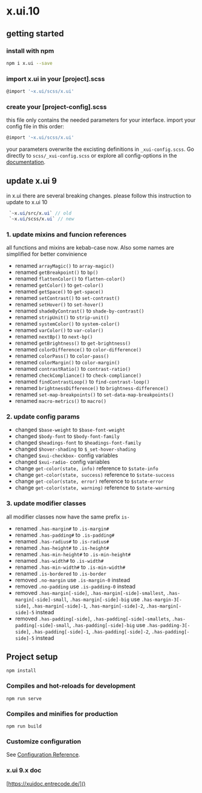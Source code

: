 # x.ui.10

## getting started

### install with npm

```sh
npm i x.ui --save
```

### import x.ui in your [project].scss 

```sh
@import '~x.ui/scss/x.ui'
```

### create your [project-config].scss

this file only contains the needed parameters for your interface. import your config file in this order:

```sh
@import '~x.ui/scss/x.ui'
```

your parameters overwrite the excisting definitions in `_xui-config.scss`. Go directly to `scss/_xui-config.scss` or explore all config-options in the [documentation](https://entrecode.github.io/x.ui/#/).

## update x.ui 9

in x.ui there are several breaking changes. please follow this instruction to update to x.ui 10

```scss
 `~x.ui/src/x.ui` // old
 `~x.ui/scss/x.ui` // new
```


### 1. update mixins and funcion references

all functions and mixins are kebab-case now. Also some names are simplified for better convinience

- renamed `arrayMagic()` to `array-magic()`
- renamed `getBreakpoint()` to `bp()`
- renamed `flattenColor()` to `flatten-color()`
- renamed `getColor()` to `get-color()`
- renamed `getSpace()` to `get-space()`
- renamed `setContrast()` to `set-contrast()`
- renamed `setHover()` to `set-hover()`
- renamed `shadeByContrast()` to `shade-by-contrast()`
- renamed `stripUnit()` to `strip-unit()`
- renamed `systemColor()` to `system-color()`
- renamed `varColor()` to `var-color()`
- renamed `nextBp()` to `next-bp()`
- renamed `getBrightness()` to `get-brightness()`
- renamed `colorDifference()` to `color-difference()`
- renamed `colorPass()` to `color-pass()`
- renamed `colorMargin()` to `color-margin()`
- renamed `contrastRatio()` to `contrast-ratio()`
- renamed `checkCompliance()` to `check-compliance()`
- renamed `findContrastLoop()` to `find-contrast-loop()`
- renamed `brightnessDifference()` to `brightness-difference()`
- renamed `set-map-breakpoints()` to `set-data-map-breakpoints()`
- renamed `macro-metrics()` to `macro()`

### 2. update config params

- changed `$base-weight` to `$base-font-weight`
- changed `$body-font` to `$body-font-family`
- changed `$headings-font` to `$headings-font-family`
- changed `$hover-shading` to `$_set-hover-shading`
- changed `$xui-checkbox-` config variables
- changed `$xui-radio-` config variables
- change `get-color(state, info)` reference to `$state-info` 
- change `get-color(state, success)` reference to `$state-success` 
- change `get-color(state, error)` reference to `$state-error` 
- change `get-color(state, warning)` reference to `$state-warning` 

### 3. update modifier classes

all modifier classes now have the same prefix `is-`

- renamed `.has-margin#` to `.is-margin#` 
- renamed `.has-padding#` to `.is-padding#`
- renamed `.has-radius#` to `.is-radius#`
- renamed `.has-height#` to `.is-height#`
- renamed `.has-min-height#` to `.is-min-height#`
- renamed `.has-width#` to `.is-width#`
- renamed `.has-min-width#` to `.is-min-width#`
- renamed `.is-bordered` to `.is-border`
- removed `.no-margin` use `.is-margin-0` instead
- removed `.no-padding` use `.is-padding-0` instead
- removed `.has-margin[-side]`, `.has-margin[-side]-smallest`, `.has-margin[-side]-small`, `.has-margin[-side]-big` use `.has-margin-3[-side]`, `.has-margin[-side]-1`, `.has-margin[-side]-2`, `.has-margin[-side]-5` instead
- removed `.has-padding[-side]`, `.has-padding[-side]-smallets`, `.has-padding[-side]-small`, `.has-padding[-side]-big` use `.has-padding-3[-side]`, `.has-padding[-side]-1`, `.has-padding[-side]-2`, `.has-padding[-side]-5` instead



## Project setup

```
npm install
```

### Compiles and hot-reloads for development

```
npm run serve
```

### Compiles and minifies for production

```
npm run build
```

### Customize configuration

See [Configuration Reference](https://cli.vuejs.org/config/).


### x.ui 9.x doc

[https://xuidoc.entrecode.de/]()
